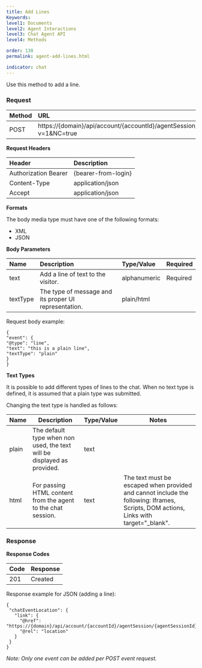 ```yaml
---
title: Add Lines
Keywords:
level1: Documents
level2: Agent Interactions
level3: Chat Agent API
level4: Methods

order: 130
permalink: agent-add-lines.html

indicator: chat
---
```


Use this method to add a line.

### Request

| Method|  URL| 
 |:---  |:--- |
 |POST|  https://{domain}/api/account/{accountId}/agentSession/{agentSessionId}/chat/{chatId}/events?v=1&NC=true |

**Request Headers**

 |Header  |Description |
 |:---|  :---| 
 |Authorization Bearer| {bearer-from-login} |
 |Content-Type  |application/json |
 |Accept|  application/json| 

**Formats**

The body media type must have one of the following formats:

- XML
- JSON

**Body Parameters**

 |Name|  Description|  Type/Value|  Required| 
 |:---|  :---|  :---|  :--- |
 |text|  Add a line of text to the visitor.|   alphanumeric|  Required| 
 |textType|  The type of message and its proper UI representation.|  plain/html|  

Request body example:

    {
    "event": {
    "@type": "line",
    "text": "this is a plain line",
    "textType": "plain"
    }
    }

**Text Types**

It is possible to add different types of lines to the chat. When no text type is defined, it is assumed that a plain type was submitted.

Changing the text type is handled as follows:

| Name  | Description                                                             | Type/Value | Notes                                                                                                                               |
|-------|-------------------------------------------------------------------------|------------|-------------------------------------------------------------------------------------------------------------------------------------|
| plain | The default type when non used, the text will be displayed as provided. | text       |                                                                                                                                     |
| html  | For passing HTML content from the agent to the chat session.            | text       | The text must be escaped when provided and cannot include the following: Iframes, Scripts, DOM actions, Links with target="_blank". | 

### Response

**Response Codes**

 |Code|  Response| 
 |:---  |:--- |
 |201|  Created| 

Response example for JSON (adding a line):

    {
     "chatEventLocation": {
       "link": {
         "@href": "https://{domain}/api/account/{accountId}/agentSession/{agentSessionId}/chat/{chatId}/events/5",
         "@rel": "location"
       }
     }
    }

*Note: Only one event can be added per POST event request.*